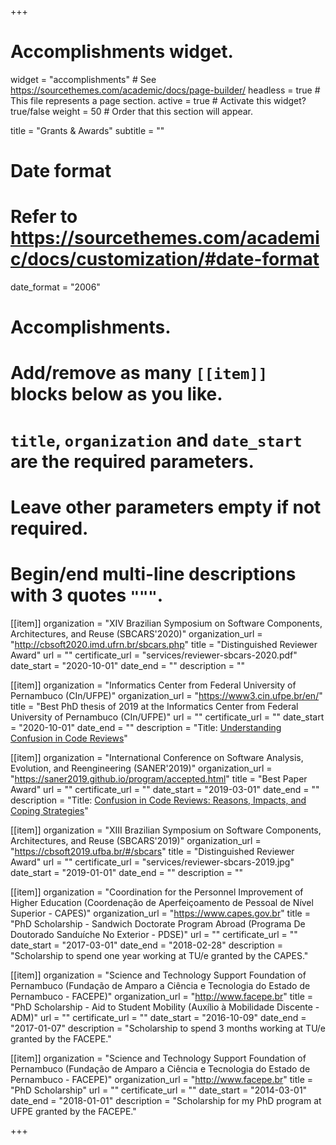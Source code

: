 +++
# Accomplishments widget.
widget = "accomplishments"  # See https://sourcethemes.com/academic/docs/page-builder/
headless = true  # This file represents a page section.
active = true  # Activate this widget? true/false
weight = 50  # Order that this section will appear.

title = "Grants & Awards"
subtitle = ""

# Date format
#   Refer to https://sourcethemes.com/academic/docs/customization/#date-format
date_format = "2006"

# Accomplishments.
#   Add/remove as many `[[item]]` blocks below as you like.
#   `title`, `organization` and `date_start` are the required parameters.
#   Leave other parameters empty if not required.
#   Begin/end multi-line descriptions with 3 quotes `"""`.

[[item]]
  organization = "XIV Brazilian Symposium on Software Components, Architectures, and Reuse (SBCARS'2020)"
  organization_url = "http://cbsoft2020.imd.ufrn.br/sbcars.php"
  title = "Distinguished Reviewer Award"
  url = ""
  certificate_url = "services/reviewer-sbcars-2020.pdf"
  date_start = "2020-10-01"
  date_end = ""
  description = ""

[[item]]
  organization = "Informatics Center from Federal University of Pernambuco (CIn/UFPE)"
  organization_url = "https://www3.cin.ufpe.br/en/"
  title = "Best PhD thesis of 2019 at the Informatics Center from Federal University of Pernambuco (CIn/UFPE)"
  url = ""
  certificate_url = ""
  date_start = "2020-10-01"
  date_end = ""
  description = "Title: [Understanding Confusion in Code Reviews](post/phd-2019/phd-2019.pdf)"

[[item]]
  organization = "International Conference on Software Analysis, Evolution, and Reengineering (SANER'2019)"
  organization_url = "https://saner2019.github.io/program/accepted.html"
  title = "Best Paper Award"
  url = ""
  certificate_url = ""
  date_start = "2019-03-01"
  date_end = ""
  description = "Title: [Confusion in Code Reviews: Reasons, Impacts, and Coping Strategies](publication/ebert-saner-2019/ebert-saner-2019.pdf)"

[[item]]
  organization = "XIII Brazilian Symposium on Software Components, Architectures, and Reuse (SBCARS'2019)"
  organization_url = "https://cbsoft2019.ufba.br/#/sbcars"
  title = "Distinguished Reviewer Award"
  url = ""
  certificate_url = "services/reviewer-sbcars-2019.jpg"
  date_start = "2019-01-01"
  date_end = ""
  description = ""

[[item]]
  organization = "Coordination for the Personnel Improvement of Higher Education (Coordenação de Aperfeiçoamento de Pessoal de Nível Superior - CAPES)"
  organization_url = "https://www.capes.gov.br"
  title = "PhD Scholarship - Sandwich Doctorate Program Abroad (Programa De Doutorado Sanduíche No Exterior - PDSE)"
  url = ""
  certificate_url = ""
  date_start = "2017-03-01"
  date_end = "2018-02-28"
  description = "Scholarship to spend one year working at TU/e granted by the CAPES."

[[item]]
  organization = "Science and Technology Support Foundation of Pernambuco (Fundação de Amparo a Ciência e Tecnologia do Estado de Pernambuco - FACEPE)"
  organization_url = "http://www.facepe.br"
  title = "PhD Scholarship - Aid to Student Mobility (Auxílio à Mobilidade Discente - ADM)"
  url = ""
  certificate_url = ""
  date_start = "2016-10-09"
  date_end = "2017-01-07"
  description = "Scholarship to spend 3 months working at TU/e granted by the FACEPE."

[[item]]
  organization = "Science and Technology Support Foundation of Pernambuco (Fundação de Amparo a Ciência e Tecnologia do Estado de Pernambuco - FACEPE)"
  organization_url = "http://www.facepe.br"
  title = "PhD Scholarship"
  url = ""
  certificate_url = ""
  date_start = "2014-03-01"
  date_end = "2018-01-01"
  description = "Scholarship for my PhD program at UFPE granted by the FACEPE."

+++
